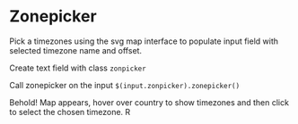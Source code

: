# Zonepicker

Pick a timezones using the svg map interface to populate input field with selected timezone name and offset. 

Create text field with class `zonpicker`

Call zonepicker on the input `$(input.zonpicker).zonepicker()`

Behold! Map appears, hover over country to show timezones and then click to select the chosen timezone.
R


